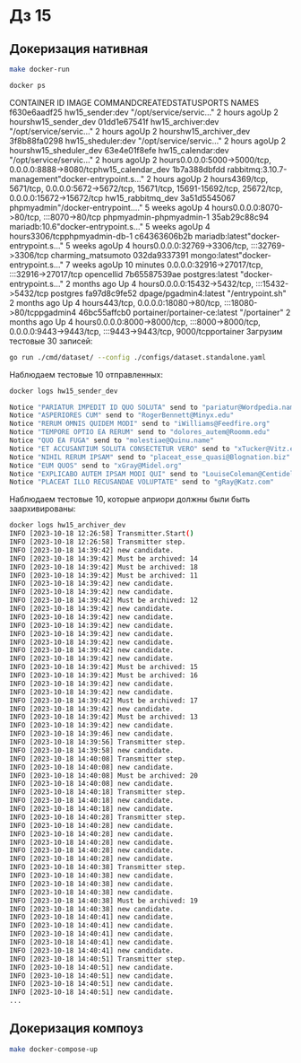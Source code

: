 # Дз 15

## Докеризация нативная

```bash
make docker-run

docker ps
```

CONTAINER ID IMAGE COMMANDCREATEDSTATUSPORTS NAMES
f630e6aadf25 hw15_sender:dev "/opt/service/servic…" 2 hours agoUp 2 hourshw15_sender_dev
01dd1e67541f hw15_archiver:dev "/opt/service/servic…" 2 hours agoUp 2 hourshw15_archiver_dev
3f8b88fa0298 hw15_sheduler:dev "/opt/service/servic…" 2 hours agoUp 2 hourshw15_sheduler_dev
63e4e01f8efe hw15_calendar:dev "/opt/service/servic…" 2 hours agoUp 2 hours0.0.0.0:5000->5000/tcp, 0.0.0.0:8888->8080/tcphw15_calendar_dev
1b7a388dbfdd rabbitmq:3.10.7-management"docker-entrypoint.s…" 2 hours agoUp 2 hours4369/tcp, 5671/tcp, 0.0.0.0:5672->5672/tcp, 15671/tcp, 15691-15692/tcp, 25672/tcp, 0.0.0.0:15672->15672/tcp hw15_rabbitmq_dev
3a51d5545067 phpmyadmin"/docker-entrypoint.…" 5 weeks agoUp 4 hours0.0.0.0:8070->80/tcp, :::8070->80/tcp phpmyadmin-phpmyadmin-1
35ab29c88c94 mariadb:10.6"docker-entrypoint.s…" 5 weeks agoUp 4 hours3306/tcpphpmyadmin-db-1
c64363606b2b mariadb:latest"docker-entrypoint.s…" 5 weeks agoUp 4 hours0.0.0.0:32769->3306/tcp, :::32769->3306/tcp charming_matsumoto
032da9337391 mongo:latest"docker-entrypoint.s…" 7 weeks agoUp 10 minutes 0.0.0.0:32916->27017/tcp, :::32916->27017/tcp opencellid
7b65587539ae postgres:latest "docker-entrypoint.s…" 2 months ago Up 4 hours0.0.0.0:15432->5432/tcp, :::15432->5432/tcp postgres
fa97d8c9fe52 dpage/pgadmin4:latest "/entrypoint.sh" 2 months ago Up 4 hours443/tcp, 0.0.0.0:18080->80/tcp, :::18080->80/tcppgadmin4
46bc55affcb0 portainer/portainer-ce:latest "/portainer" 2 months ago Up 4 hours0.0.0.0:8000->8000/tcp, :::8000->8000/tcp, 0.0.0.0:9443->9443/tcp, :::9443->9443/tcp, 9000/tcpportainer
Загрузим тестовые 30 записей:

```bash
go run ./cmd/dataset/ --config ./configs/dataset.standalone.yaml
```

Наблюдаем тестовые 10 отправленных:

```bash
docker logs hw15_sender_dev

Notice "PARIATUR IMPEDIT ID QUO SOLUTA" send to "pariatur@Wordpedia.name"
Notice "ASPERIORES CUM" send to "RogerBennett@Minyx.edu"
Notice "RERUM OMNIS QUIDEM MODI" send to "iWilliams@Feedfire.org"
Notice "TEMPORE OPTIO EA RERUM" send to "dolores_autem@Roomm.edu"
Notice "QUO EA FUGA" send to "molestiae@Quinu.name"
Notice "ET ACCUSANTIUM SOLUTA CONSECTETUR VERO" send to "xTucker@Vitz.edu"
Notice "NIHIL RERUM IPSAM" send to "placeat_esse_quasi@Blognation.biz"
Notice "EUM QUOS" send to "xGray@Midel.org"
Notice "EXPLICABO AUTEM IPSAM MODI QUI" send to "LouiseColeman@Centidel.info"
Notice "PLACEAT ILLO RECUSANDAE VOLUPTATE" send to "gRay@Katz.com"
```

Наблюдаем тестовые 10, которые априори должны были быть заархивированы:

```bash
docker logs hw15_archiver_dev
INFO [2023-10-18 12:26:58] Transmitter.Start()
INFO [2023-10-18 12:26:58] Transmitter step.
INFO [2023-10-18 14:39:42] new candidate.
INFO [2023-10-18 14:39:42] Must be archived: 14
INFO [2023-10-18 14:39:42] Must be archived: 18
INFO [2023-10-18 14:39:42] Must be archived: 11
INFO [2023-10-18 14:39:42] new candidate.
INFO [2023-10-18 14:39:42] new candidate.
INFO [2023-10-18 14:39:42] Must be archived: 12
INFO [2023-10-18 14:39:42] new candidate.
INFO [2023-10-18 14:39:42] new candidate.
INFO [2023-10-18 14:39:42] new candidate.
INFO [2023-10-18 14:39:42] new candidate.
INFO [2023-10-18 14:39:42] new candidate.
INFO [2023-10-18 14:39:42] new candidate.
INFO [2023-10-18 14:39:42] new candidate.
INFO [2023-10-18 14:39:42] Must be archived: 15
INFO [2023-10-18 14:39:42] Must be archived: 16
INFO [2023-10-18 14:39:42] new candidate.
INFO [2023-10-18 14:39:42] new candidate.
INFO [2023-10-18 14:39:42] Must be archived: 17
INFO [2023-10-18 14:39:42] new candidate.
INFO [2023-10-18 14:39:42] Must be archived: 13
INFO [2023-10-18 14:39:42] new candidate.
INFO [2023-10-18 14:39:46] new candidate.
INFO [2023-10-18 14:39:56] Transmitter step.
INFO [2023-10-18 14:39:58] new candidate.
INFO [2023-10-18 14:40:08] Transmitter step.
INFO [2023-10-18 14:40:08] new candidate.
INFO [2023-10-18 14:40:08] Must be archived: 20
INFO [2023-10-18 14:40:08] new candidate.
INFO [2023-10-18 14:40:18] Transmitter step.
INFO [2023-10-18 14:40:18] new candidate.
INFO [2023-10-18 14:40:18] new candidate.
INFO [2023-10-18 14:40:28] Transmitter step.
INFO [2023-10-18 14:40:28] new candidate.
INFO [2023-10-18 14:40:28] new candidate.
INFO [2023-10-18 14:40:28] new candidate.
INFO [2023-10-18 14:40:28] new candidate.
INFO [2023-10-18 14:40:28] new candidate.
INFO [2023-10-18 14:40:38] Transmitter step.
INFO [2023-10-18 14:40:38] new candidate.
INFO [2023-10-18 14:40:38] new candidate.
INFO [2023-10-18 14:40:38] new candidate.
INFO [2023-10-18 14:40:38] Must be archived: 19
INFO [2023-10-18 14:40:38] new candidate.
INFO [2023-10-18 14:40:41] new candidate.
INFO [2023-10-18 14:40:41] new candidate.
INFO [2023-10-18 14:40:41] new candidate.
INFO [2023-10-18 14:40:41] new candidate.
INFO [2023-10-18 14:40:41] new candidate.
INFO [2023-10-18 14:40:51] Transmitter step.
INFO [2023-10-18 14:40:51] new candidate.
INFO [2023-10-18 14:40:51] new candidate.
INFO [2023-10-18 14:40:51] new candidate.
INFO [2023-10-18 14:40:51] new candidate.
...

```

## Докеризация компоуз

```bash
make docker-compose-up
```
